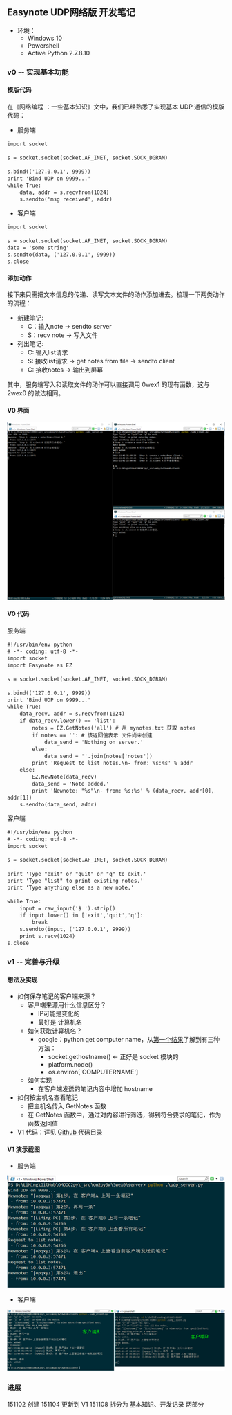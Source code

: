 ## Easynote UDP网络版 开发笔记
* 环境：
    * Windows 10
    * Powershell
    * Active Python 2.7.8.10

### v0 -- 实现基本功能
#### 模版代码
在《网络编程 ：一些基本知识》文中，我们已经熟悉了实现基本 UDP 通信的模版代码：
* 服务端

```
import socket

s = socket.socket(socket.AF_INET, socket.SOCK_DGRAM)

s.bind(('127.0.0.1', 9999))
print 'Bind UDP on 9999...'
while True:
    data, addr = s.recvfrom(1024)
    s.sendto('msg received', addr)
```

* 客户端

```
import socket

s = socket.socket(socket.AF_INET, socket.SOCK_DGRAM)
data = 'some string'
s.sendto(data, ('127.0.0.1', 9999))
s.close
```

#### 添加动作
接下来只需把文本信息的传递、读写文本文件的动作添加进去。梳理一下两类动作的流程：
* 新建笔记:
    * C：输入note -> sendto server
    * S：recv note -> 写入文件
* 列出笔记:
    - C: 输入list请求
    - S: 接收list请求 -> get notes from file -> sendto client
    - C: 接收notes -> 输出到屏幕

其中，服务端写入和读取文件的动作可以直接调用 0wex1 的现有函数，这与 2wex0 的做法相同。

#### V0 界面

![snapshot](../_src/om2py3w/3wex0/snapshot-3wex0.png)

#### V0 代码
服务端

```
#!/usr/bin/env python
# -*- coding: utf-8 -*-
import socket
import Easynote as EZ

s = socket.socket(socket.AF_INET, socket.SOCK_DGRAM)

s.bind(('127.0.0.1', 9999))
print 'Bind UDP on 9999...'
while True:
    data_recv, addr = s.recvfrom(1024)
    if data_recv.lower() == 'list':
        notes = EZ.GetNotes('all') # 从 mynotes.txt 获取 notes
        if notes == '': # 该返回值表示 文件尚未创建
            data_send = 'Nothing on server.'
        else:
            data_send = ''.join(notes['notes'])
        print 'Request to list notes.\n- from: %s:%s' % addr
    else:
        EZ.NewNote(data_recv)
        data_send = 'Note added.'
        print 'Newnote: "%s"\n- from: %s:%s' % (data_recv, addr[0], addr[1])
    s.sendto(data_send, addr)
```

客户端

```
#!/usr/bin/env python
# -*- coding: utf-8 -*-
import socket

s = socket.socket(socket.AF_INET, socket.SOCK_DGRAM)

print 'Type "exit" or "quit" or "q" to exit.'
print 'Type "list" to print existing notes.'
print 'Type anything else as a new note.'

while True:
    input = raw_input('$ ').strip()
    if input.lower() in ['exit','quit','q']:
        break
    s.sendto(input, ('127.0.0.1', 9999))
    print s.recv(1024)
s.close
```

### v1 -- 完善与升级
#### 想法及实现
* 如何保存笔记的客户端来源？
    - 客户端来源用什么信息区分？
         + IP可能是变化的
         + 最好是 计算机名
    - 如何获取计算机名？
        + google：python get computer name，从[第一个结果](http://stackoverflow.com/questions/799767/getting-name-of-windows-computer-running-python-script)了解到有三种方法：
            * socket.gethostname() <- 正好是 socket 模块的
            * platform.node()
            * os.environ['COMPUTERNAME']
    - 如何实现
        + 在客户端发送的笔记内容中增加 hostname
* 如何按主机名查看笔记
    - 把主机名传入 GetNotes 函数
    - 在 GetNotes 函数中，通过对内容进行筛选，得到符合要求的笔记，作为函数返回值
* V1 代码：详见 [Github 代码目录](https://github.com/sunoonlee/OMOOC2py/tree/master/_src/om2py3w/3wex0)

#### V1 演示截图
* 服务端

![server](../_src/om2py3w/3wex0/snapshot-3wex0-s.png)

* 客户端

![client](../_src/om2py3w/3wex0/snapshot-3wex0-c.png)

### 进展

151102 创建
151104 更新到 V1
151108 拆分为 基本知识、开发记录 两部分
